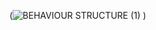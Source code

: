 (![BEHAVIOUR STRUCTURE (1)](https://user-images.githubusercontent.com/85438544/142774503-9ffae601-b12a-4f07-9668-9308c3425d40.jpg)
)


